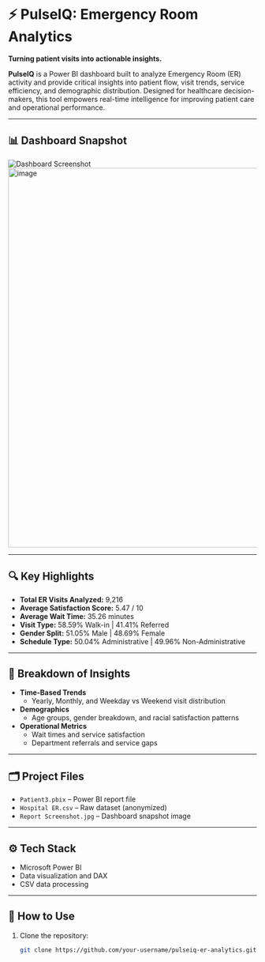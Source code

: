 # ⚡ PulseIQ: Emergency Room Analytics

**Turning patient visits into actionable insights.**

**PulseIQ** is a Power BI dashboard built to analyze Emergency Room (ER) activity and provide critical insights into patient flow, visit trends, service efficiency, and demographic distribution. Designed for healthcare decision-makers, this tool empowers real-time intelligence for improving patient care and operational performance.

---

## 📊 Dashboard Snapshot

![Dashboard Screenshot](./Report%20Screenshot.jpg)
<img width="1372" height="768" alt="image" src="https://github.com/user-attachments/assets/29fa93c6-bece-4673-af2c-76077e47a8c3" />

---

## 🔍 Key Highlights

- **Total ER Visits Analyzed:** 9,216
- **Average Satisfaction Score:** 5.47 / 10
- **Average Wait Time:** 35.26 minutes
- **Visit Type:** 58.59% Walk-in | 41.41% Referred
- **Gender Split:** 51.05% Male | 48.69% Female
- **Schedule Type:** 50.04% Administrative | 49.96% Non-Administrative

---

## 🧩 Breakdown of Insights

- **Time-Based Trends**
  - Yearly, Monthly, and Weekday vs Weekend visit distribution
- **Demographics**
  - Age groups, gender breakdown, and racial satisfaction patterns
- **Operational Metrics**
  - Wait times and service satisfaction
  - Department referrals and service gaps

---

## 🗂️ Project Files

- `Patient3.pbix` – Power BI report file
- `Hospital ER.csv` – Raw dataset (anonymized)
- `Report Screenshot.jpg` – Dashboard snapshot image

---

## ⚙️ Tech Stack

- Microsoft Power BI
- Data visualization and DAX
- CSV data processing

---

## 🚀 How to Use

1. Clone the repository:
   ```bash
   git clone https://github.com/your-username/pulseiq-er-analytics.git
